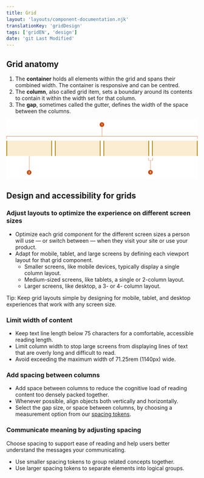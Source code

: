 ```yaml
---
title: Grid
layout: 'layouts/component-documentation.njk'
translationKey: 'gridDesign'
tags: ['gridEN', 'design']
date: 'git Last Modified'
---
```


## Grid anatomy

<ol class="anatomy-list">
  <li>The <strong>container</strong> holds all elements within the grid and spans their combined width. The container is  responsive and can be centred.</li>
  <li>The <strong>column</strong>, also called grid item, sets a boundary around its contents to contain it within the width set for that column.</li>
  <li>The <strong>gap</strong>, sometimes called the gutter, defines the width of the space between the columns.</li>
</ol>

<img class="b-sm b-default p-400" src="/images/en/components/anatomy/gcds-grid-anatomy.svg" alt="Image showing the grid anatomy with four separate rectangles representing the columns of a grid" />

## Design and accessibility for grids

### Adjust layouts to optimize the experience on different screen sizes

- Optimize each grid component for the different screen sizes a person will use — or switch between — when they visit your site or use your product.
- Adapt for mobile, tablet, and large screens by defining each viewport layout for that grid component.
  - Smaller screens, like mobile devices, typically display a single column layout.
  - Medium-sized screens, like tablets, a single or 2-column layout.
  - Larger screens, like desktop, a 3- or 4- column layout.

Tip: Keep grid layouts simple by designing for mobile, tablet, and desktop experiences that work with any screen size.

### Limit width of content

- Keep text line length below 75 characters for a comfortable, accessible reading length.
- Limit column width to stop large screens from displaying lines of text that are overly long and difficult to read.
- Avoid exceeding the maximum width of 71.25rem (1140px) wide.

### Add spacing between columns

- Add space between columns to reduce the cognitive load of reading content too densely packed together.
- Whenever possible, align objects both vertically and horizontally.
- Select the gap size, or space between columns, by choosing a measurement option from our <a href="{{ links.spacing }}">spacing tokens</a>.

### Communicate meaning by adjusting spacing

Choose spacing to support ease of reading and help users better understand the messages your communicating.

- Use smaller spacing tokens to group related concepts together.
- Use larger spacing tokens to separate elements into logical groups.
